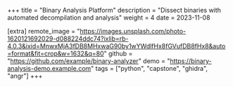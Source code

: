 +++
title = "Binary Analysis Platform"
description = "Dissect binaries with automated decompilation and analysis"
weight = 4
date = 2023-11-08

[extra]
remote_image = "https://images.unsplash.com/photo-1620121692029-d088224ddc74?ixlib=rb-4.0.3&ixid=MnwxMjA3fDB8MHxwaG90by1wYWdlfHx8fGVufDB8fHx8&auto=format&fit=crop&w=1632&q=80"
github = "https://github.com/example/binary-analyzer"
demo = "https://binary-analysis-demo.example.com"
tags = ["python", "capstone", "ghidra", "angr"]
+++
